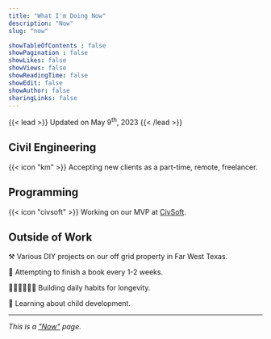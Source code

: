 ```yaml
---
title: "What I'm Doing Now"
description: "Now"
slug: "now"

showTableOfContents : false
showPagination : false
showLikes: false
showViews: false
showReadingTime: false
showEdit: false
showAuthor: false
sharingLinks: false
---
```


{{< lead >}}
Updated on May 9<sup>th</sup>, 2023
{{< /lead >}}

## Civil Engineering 

{{< icon "km" >}} Accepting new clients as a part-time, remote, freelancer.


## Programming

{{< icon "civsoft" >}} Working on our MVP at [CivSoft](https://civsoft.app/).


## Outside of Work

⚒️ Various DIY projects on our off grid property in Far West Texas.

📖 Attempting to finish a book every 1-2 weeks.

🧘🏼‍♂️🌿💪🏼 Building daily habits for longevity.

🍼 Learning about child development. 

---

*This is a ["Now"](https://nownownow.com/about) page.*

